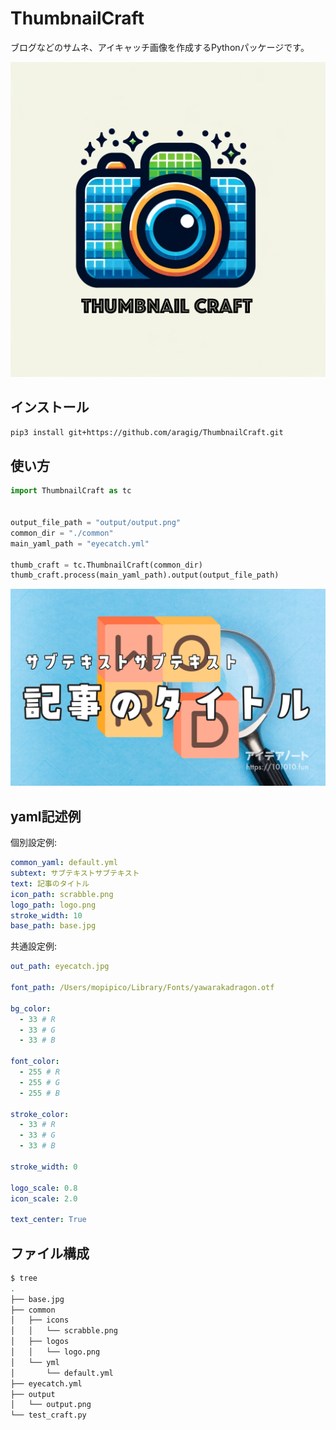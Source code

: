 # ThumbnailCraft

ブログなどのサムネ、アイキャッチ画像を作成するPythonパッケージです。

![ThumbnailCraft](./logo.png)



## インストール

```zsh
pip3 install git+https://github.com/aragig/ThumbnailCraft.git
```

## 使い方
```python
import ThumbnailCraft as tc


output_file_path = "output/output.png"
common_dir = "./common"
main_yaml_path = "eyecatch.yml"

thumb_craft = tc.ThumbnailCraft(common_dir)
thumb_craft.process(main_yaml_path).output(output_file_path)
```

![生成されたサムネ](./tests/output/output.png)

## yaml記述例

個別設定例:
```yaml:eyecatch.yml
common_yaml: default.yml
subtext: サブテキストサブテキスト
text: 記事のタイトル
icon_path: scrabble.png
logo_path: logo.png
stroke_width: 10
base_path: base.jpg
```

共通設定例:
```yaml:default.yml
out_path: eyecatch.jpg

font_path: /Users/mopipico/Library/Fonts/yawarakadragon.otf

bg_color:
  - 33 # R
  - 33 # G
  - 33 # B

font_color:
  - 255 # R
  - 255 # G
  - 255 # B

stroke_color:
  - 33 # R
  - 33 # G
  - 33 # B

stroke_width: 0

logo_scale: 0.8
icon_scale: 2.0

text_center: True

```


## ファイル構成

```zsh
$ tree 
.
├── base.jpg
├── common
│   ├── icons
│   │   └── scrabble.png
│   ├── logos
│   │   └── logo.png
│   └── yml
│       └── default.yml
├── eyecatch.yml
├── output
│   └── output.png
└── test_craft.py

```